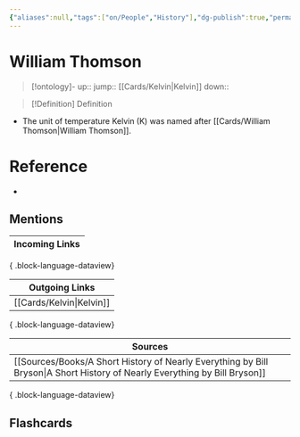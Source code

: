 ```yaml
---
{"aliases":null,"tags":["on/People","History"],"dg-publish":true,"permalink":"/cards/william-thomson/","dgPassFrontmatter":true}
---
```


# William Thomson

> [!ontology]-
> up:: 
> jump:: [[Cards/Kelvin\|Kelvin]]
> down:: 

> [!Definition] Definition

- The unit of temperature Kelvin (K) was named after [[Cards/William Thomson\|William Thomson]].

# Reference

- 

## Mentions

| Incoming Links |
| -------------- |

{ .block-language-dataview}

| Outgoing Links              |
| --------------------------- |
| [[Cards/Kelvin\|Kelvin]] |

{ .block-language-dataview}

| Sources                                                                                                                       |
| ----------------------------------------------------------------------------------------------------------------------------- |
| [[Sources/Books/A Short History of Nearly Everything by Bill Bryson\|A Short History of Nearly Everything by Bill Bryson]] |

{ .block-language-dataview}

## Flashcards